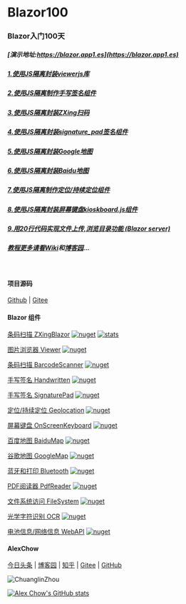 # Blazor100
### Blazor入门100天

##### [演示地址:https://blazor.app1.es](https://blazor.app1.es)

##### [1.使用JS隔离封装viewerjs库](D1.Viewer.md)

##### [2.使用JS隔离制作手写签名组件](D2.Handwritten.md)

##### [3.使用JS隔离封装ZXing扫码](D3.BarcodeScanner.md)

##### [4.使用JS隔离封装signature_pad签名组件](D4.SignaturePad.md)

##### [5.使用JS隔离封装Google地图](D5.GoogleMap.md)

##### [6.使用JS隔离封装Baidu地图](D6.BaiduMap.md)

##### [7.使用JS隔离制作定位/持续定位组件](D7.Geolocation.md)

##### [8.使用JS隔离封装屏幕键盘kioskboard.js组件](D8.OnScreenKeyboard.md)

##### [9.用20行代码实现文件上传,浏览目录功能 (Blazor server)](D9.BlazorFileUpload.md)

##### [教程更多请看Wiki](https://github.com/densen2014/Blazor100/wiki)和[博客园](https://www.cnblogs.com/densen2014)...

<br/>

#### 项目源码

[Github](https://github.com/densen2014/Blazor100) | [Gitee](https://gitee.com/densen2014/Blazor100)

#### Blazor 组件

[条码扫描 ZXingBlazor](https://www.nuget.org/packages/ZXingBlazor#readme-body-tab)
[![nuget](https://img.shields.io/nuget/v/ZXingBlazor.svg?style=social&logo=nuget)](https://www.nuget.org/packages/ZXingBlazor) 
[![stats](https://img.shields.io/nuget/dt/ZXingBlazor.svg?style=social&logo=nuget)](https://www.nuget.org/stats/packages/ZXingBlazor?groupby=Version)

[图片浏览器 Viewer](https://www.nuget.org/packages/BootstrapBlazor.Viewer#readme-body-tab)
[![nuget](https://img.shields.io/nuget/v/BootstrapBlazor.Viewer.svg?style=social&logo=nuget)](https://www.nuget.org/packages/BootstrapBlazor.Viewer) 
  
[条码扫描 BarcodeScanner](Densen.Component.Blazor/BarcodeScanner.md)
[![nuget](https://img.shields.io/nuget/v/Densen.Component.Blazor.svg?style=social&logo=nuget)](https://www.nuget.org/packages/Densen.Component.Blazor) 
   
[手写签名 Handwritten](Densen.Component.Blazor/Handwritten.md)
[![nuget](https://img.shields.io/nuget/v/Densen.Component.Blazor.svg?style=social&logo=nuget)](https://www.nuget.org/packages/Densen.Component.Blazor) 

[手写签名 SignaturePad](https://www.nuget.org/packages/BootstrapBlazor.SignaturePad#readme-body-tab)
[![nuget](https://img.shields.io/nuget/v/BootstrapBlazor.SignaturePad.svg?style=social&logo=nuget)](https://www.nuget.org/packages/BootstrapBlazor.SignaturePad) 

[定位/持续定位 Geolocation](https://www.nuget.org/packages/BootstrapBlazor.Geolocation#readme-body-tab)
[![nuget](https://img.shields.io/nuget/v/BootstrapBlazor.Geolocation.svg?style=social&logo=nuget)](https://www.nuget.org/packages/Geolocation.Geolocation) 

[屏幕键盘 OnScreenKeyboard](https://www.nuget.org/packages/BootstrapBlazor.OnScreenKeyboard#readme-body-tab)
[![nuget](https://img.shields.io/nuget/v/BootstrapBlazor.OnScreenKeyboard.svg?style=social&logo=nuget)](https://www.nuget.org/packages/BootstrapBlazor.OnScreenKeyboard) 

[百度地图 BaiduMap](https://www.nuget.org/packages/BootstrapBlazor.BaiduMap#readme-body-tab)
[![nuget](https://img.shields.io/nuget/v/BootstrapBlazor.BaiduMap.svg?style=social&logo=nuget)](https://www.nuget.org/packages/BootstrapBlazor.BaiduMap) 

[谷歌地图 GoogleMap](https://www.nuget.org/packages/BootstrapBlazor.Maps#readme-body-tab)
[![nuget](https://img.shields.io/nuget/v/BootstrapBlazor.Maps.svg?style=social&logo=nuget)](https://www.nuget.org/packages/BootstrapBlazor.Maps) 

[蓝牙和打印 Bluetooth](https://www.nuget.org/packages/BootstrapBlazor.Bluetooth#readme-body-tab)
[![nuget](https://img.shields.io/nuget/v/BootstrapBlazor.Bluetooth.svg?style=social&logo=nuget)](https://www.nuget.org/packages/BootstrapBlazor.Bluetooth) 

[PDF阅读器 PdfReader](https://www.nuget.org/packages/BootstrapBlazor.PdfReader#readme-body-tab)
[![nuget](https://img.shields.io/nuget/v/BootstrapBlazor.PdfReader.svg?style=social&logo=nuget)](https://www.nuget.org/packages/BootstrapBlazor.PdfReader) 

[文件系统访问 FileSystem](https://www.nuget.org/packages/BootstrapBlazor.FileSystem#readme-body-tab)
[![nuget](https://img.shields.io/nuget/v/BootstrapBlazor.FileSystem.svg?style=social&logo=nuget)](https://www.nuget.org/packages/BootstrapBlazor.FileSystem) 

[光学字符识别 OCR](https://www.nuget.org/packages/BootstrapBlazor.OCR#readme-body-tab)
[![nuget](https://img.shields.io/nuget/v/BootstrapBlazor.OCR.svg?style=social&logo=nuget)](https://www.nuget.org/packages/BootstrapBlazor.OCR) 

[电池信息/网络信息 WebAPI](https://www.nuget.org/packages/BootstrapBlazor.WebAPI#readme-body-tab)
[![nuget](https://img.shields.io/nuget/v/BootstrapBlazor.WebAPI.svg?style=social&logo=nuget)](https://www.nuget.org/packages/BootstrapBlazor.WebAPI) 

#### AlexChow

[今日头条](https://www.toutiao.com/c/user/token/MS4wLjABAAAAGMBzlmgJx0rytwH08AEEY8F0wIVXB2soJXXdUP3ohAE/?) | [博客园](https://www.cnblogs.com/densen2014) | [知乎](https://www.zhihu.com/people/alex-chow-54) | [Gitee](https://gitee.com/densen2014) | [GitHub](https://github.com/densen2014)


![ChuanglinZhou](https://user-images.githubusercontent.com/8428709/205942253-8ff5f9ca-a033-4707-9c36-b8c9950e50d6.png)


[![Alex Chow's GitHub stats](https://github-readme-stats.vercel.app/api?username=anuraghazra)](https://github.com/anuraghazra/github-readme-stats)


